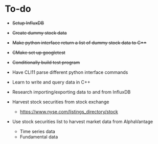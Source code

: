 # To-do
- ~~Setup InfluxDB~~
- ~~Create dummy stock data~~
- ~~Make python interface return a list of dummy stock data to C++~~
- ~~CMake set up googletest~~
- ~~Conditionally build test program~~

- Have CLI11 parse different python interface commands

- Learn to write and query data in C++

- Research importing/exporting data to and from InfluxDB

- Harvest stock securities from stock exchange
    - https://www.nyse.com/listings_directory/stock
- Use stock securities list to harvest market data from AlphaVantage
    - Time series data
    - Fundamental data
